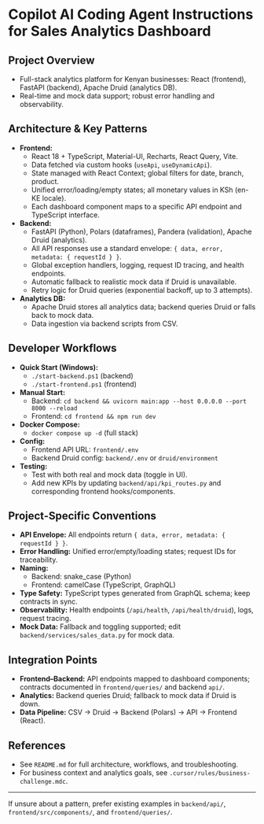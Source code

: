 # Copilot AI Coding Agent Instructions for Sales Analytics Dashboard

## Project Overview

- Full-stack analytics platform for Kenyan businesses: React (frontend), FastAPI (backend), Apache Druid (analytics DB).
- Real-time and mock data support; robust error handling and observability.

## Architecture & Key Patterns

- **Frontend:**
  - React 18 + TypeScript, Material-UI, Recharts, React Query, Vite.
  - Data fetched via custom hooks (`useApi`, `useDynamicApi`).
  - State managed with React Context; global filters for date, branch, product.
  - Unified error/loading/empty states; all monetary values in KSh (en-KE locale).
  - Each dashboard component maps to a specific API endpoint and TypeScript interface.
- **Backend:**
  - FastAPI (Python), Polars (dataframes), Pandera (validation), Apache Druid (analytics).
  - All API responses use a standard envelope: `{ data, error, metadata: { requestId } }`.
  - Global exception handlers, logging, request ID tracing, and health endpoints.
  - Automatic fallback to realistic mock data if Druid is unavailable.
  - Retry logic for Druid queries (exponential backoff, up to 3 attempts).
- **Analytics DB:**
  - Apache Druid stores all analytics data; backend queries Druid or falls back to mock data.
  - Data ingestion via backend scripts from CSV.

## Developer Workflows

- **Quick Start (Windows):**
  - `./start-backend.ps1` (backend)
  - `./start-frontend.ps1` (frontend)
- **Manual Start:**
  - Backend: `cd backend && uvicorn main:app --host 0.0.0.0 --port 8000 --reload`
  - Frontend: `cd frontend && npm run dev`
- **Docker Compose:**
  - `docker compose up -d` (full stack)
- **Config:**
  - Frontend API URL: `frontend/.env`
  - Backend Druid config: `backend/.env` or `druid/environment`
- **Testing:**
  - Test with both real and mock data (toggle in UI).
  - Add new KPIs by updating `backend/api/kpi_routes.py` and corresponding frontend hooks/components.

## Project-Specific Conventions

- **API Envelope:** All endpoints return `{ data, error, metadata: { requestId } }`.
- **Error Handling:** Unified error/empty/loading states; request IDs for traceability.
- **Naming:**
  - Backend: snake_case (Python)
  - Frontend: camelCase (TypeScript, GraphQL)
- **Type Safety:** TypeScript types generated from GraphQL schema; keep contracts in sync.
- **Observability:** Health endpoints (`/api/health`, `/api/health/druid`), logs, request tracing.
- **Mock Data:** Fallback and toggling supported; edit `backend/services/sales_data.py` for mock data.

## Integration Points

- **Frontend–Backend:** API endpoints mapped to dashboard components; contracts documented in `frontend/queries/` and backend `api/`.
- **Analytics:** Backend queries Druid; fallback to mock data if Druid is down.
- **Data Pipeline:** CSV → Druid → Backend (Polars) → API → Frontend (React).

## References

- See `README.md` for full architecture, workflows, and troubleshooting.
- For business context and analytics goals, see `.cursor/rules/business-challenge.mdc`.

---

If unsure about a pattern, prefer existing examples in `backend/api/`, `frontend/src/components/`, and `frontend/queries/`.
